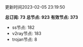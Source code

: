 更新时间2023-02-05 23:19:50

**总订阅: 73**
**总节点: 923**
**有效节点: 373**
- ss节点: 182
- v2ray节点: 183
- trojan节点: 8
